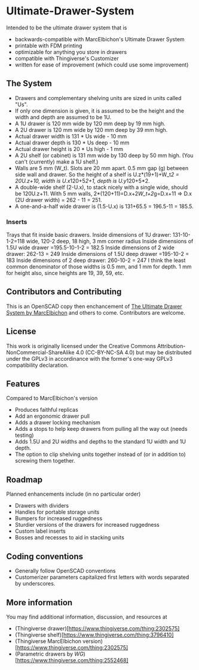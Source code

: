 # Ultimate-Drawer-System
Intended to be the ultimate drawer system that is
* backwards-compatible with MarcElbichon's Ultimate Drawer System
* printable with FDM printing
* optimizable for anything you store in drawers
* compatible with Thingiverse's Customizer
* written for ease of improvement (which could use some improvement)


## The System
* Drawers and complementary shelving units are sized in units called "Us".
* If only one dimension is given, it is assumed to be the height and the width and depth are assumed to be 1U.
* A 1U drawer is 120 mm wide by 120 mm deep by 19 mm high.
* A 2U drawer is 120 mm wide by 120 mm deep by 39 mm high.
* Actual drawer width is 131 * Us wide - 10 mm
* Actual drawer depth is 130 * Us deep - 10 mm
* Actual drawer height is 20 * Us high - 1 mm
* A 2U shelf (or cabinet) is 131 mm wide by 130 deep by 50 mm high. (You can't (currently) make a 1U shelf.)
* Walls are 5 mm (W_t). Slots are 20 mm apart. 0.5 mm gap (g) between side wall and drawer. 
  So the height of a shelf is U.z*(19+1)+W_t*2 = 20U.z+10, width is U.x*120+5*2+1, depth is U.y*120+5*2.
* A double-wide shelf (2-U.x), to stack nicely with a single wide, should be 
  120U.z+11. With 5 mm walls, 2*(120+11)=D.x+2*W_t+2*g=D.x+11 => D.x (2U drawer width) = 262 - 11 = 251.
* A one-and-a-half wide drawer is (1.5-U.x) is 131+65.5 = 196.5-11 = 185.5.

### Inserts
Trays that fit inside basic drawers. 
Inside dimensions of 1U drawer: 131-10-1-2=118 wide, 120-2 deep, 18 high, 3 mm corner radius
Inside dimensions of 1.5U wide drawer =195.5-10-1-2 = 182.5
Inside dimensions of 2 wide drawer: 262-13 = 249
Inside dimensions of 1.5U deep drawer =195-10-2 = 183
Inside dimensions of 2 deep drawer: 260-10-2 = 247
I think the least common denominator of those widths is 0.5 mm, and 1 mm for depth. 1 mm for height also, since heights are 19, 39, 59, etc.



## Contributors and Contributing
This is an OpenSCAD copy then enchancement of [The Ultimate Drawer System by MarcElbichon](https://www.thingiverse.com/thing:2302575) and others to come. Contributors are welcome.

## License
This work is originally licensed under the Creative Commons Attribution-NonCommercial-ShareAlike 4.0 (CC-BY-NC-SA 4.0) but may be distributed under the GPLv3 in accordinance with the former's one-way GPLv3 compatibility declaration.

## Features
Compared to MarcElbichon's version
* Produces faithful replicas
* Add an ergonomic drawer pull
* Adds a drawer locking mechanism
* Adds a stops to help keep drawers from pulling all the way out (needs testing)
* Adds 1.5U and 2U widths and depths to the standard 1U width and 1U depth.
* The option to clip shelving units together instead of (or in addition to) screwing them together.

## Roadmap
Planned enhancements include (in no particular order)
* Drawers with dividers
* Handles for portable storage units
* Bumpers for increased ruggedness
* Sturdier versions of the drawers for increased ruggedness
* Custom label inserts
* Bosses and recesses to aid in stacking units

## Coding conventions
* Generally follow OpenSCAD conventions
* Customerizer parameters capitalized first letters with words separated by underscores.

## More information
You may find additional information, discussion, and resources at
* (Thingiverse drawer)[https://www.thingiverse.com/thing:2302575]
* (Thingiverse shelf)[https://www.thingiverse.com/thing:3796410]
* (Thingiverse MarcElbichon version)[https://www.thingiverse.com/thing:2302575]
* (Parametric drawers by _WG_)[https://www.thingiverse.com/thing:2552468]
